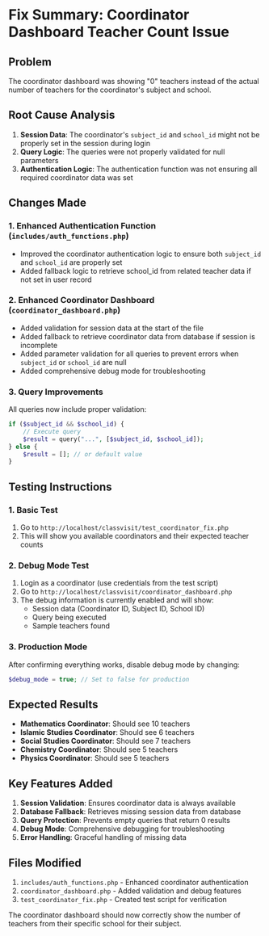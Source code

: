 # Fix Summary: Coordinator Dashboard Teacher Count Issue

## Problem
The coordinator dashboard was showing "0" teachers instead of the actual number of teachers for the coordinator's subject and school.

## Root Cause Analysis
1. **Session Data**: The coordinator's `subject_id` and `school_id` might not be properly set in the session during login
2. **Query Logic**: The queries were not properly validated for null parameters
3. **Authentication Logic**: The authentication function was not ensuring all required coordinator data was set

## Changes Made

### 1. Enhanced Authentication Function (`includes/auth_functions.php`)
- Improved the coordinator authentication logic to ensure both `subject_id` and `school_id` are properly set
- Added fallback logic to retrieve school_id from related teacher data if not set in user record

### 2. Enhanced Coordinator Dashboard (`coordinator_dashboard.php`)
- Added validation for session data at the start of the file
- Added fallback to retrieve coordinator data from database if session is incomplete
- Added parameter validation for all queries to prevent errors when `subject_id` or `school_id` are null
- Added comprehensive debug mode for troubleshooting

### 3. Query Improvements
All queries now include proper validation:
```php
if ($subject_id && $school_id) {
    // Execute query
    $result = query("...", [$subject_id, $school_id]);
} else {
    $result = []; // or default value
}
```

## Testing Instructions

### 1. Basic Test
1. Go to `http://localhost/classvisit/test_coordinator_fix.php`
2. This will show you available coordinators and their expected teacher counts

### 2. Debug Mode Test
1. Login as a coordinator (use credentials from the test script)
2. Go to `http://localhost/classvisit/coordinator_dashboard.php`
3. The debug information is currently enabled and will show:
   - Session data (Coordinator ID, Subject ID, School ID)
   - Query being executed
   - Sample teachers found

### 3. Production Mode
After confirming everything works, disable debug mode by changing:
```php
$debug_mode = true; // Set to false for production
```

## Expected Results
- **Mathematics Coordinator**: Should see 10 teachers
- **Islamic Studies Coordinator**: Should see 6 teachers  
- **Social Studies Coordinator**: Should see 7 teachers
- **Chemistry Coordinator**: Should see 5 teachers
- **Physics Coordinator**: Should see 5 teachers

## Key Features Added
1. **Session Validation**: Ensures coordinator data is always available
2. **Database Fallback**: Retrieves missing session data from database
3. **Query Protection**: Prevents empty queries that return 0 results
4. **Debug Mode**: Comprehensive debugging for troubleshooting
5. **Error Handling**: Graceful handling of missing data

## Files Modified
1. `includes/auth_functions.php` - Enhanced coordinator authentication
2. `coordinator_dashboard.php` - Added validation and debug features
3. `test_coordinator_fix.php` - Created test script for verification

The coordinator dashboard should now correctly show the number of teachers from their specific school for their subject.

